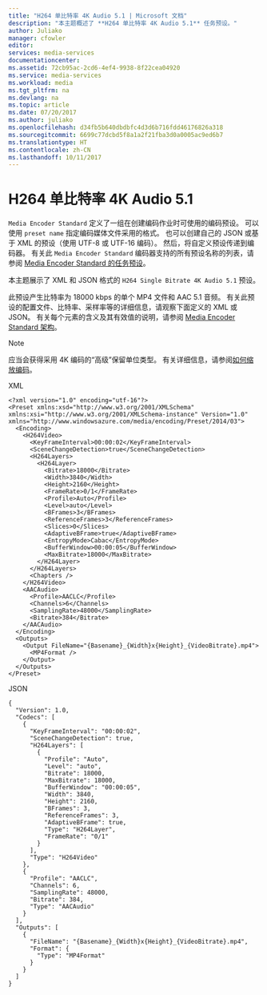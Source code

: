 ```yaml
---
title: "H264 单比特率 4K Audio 5.1 | Microsoft 文档"
description: "本主题概述了 **H264 单比特率 4K Audio 5.1** 任务预设。"
author: Juliako
manager: cfowler
editor: 
services: media-services
documentationcenter: 
ms.assetid: 72cb95ac-2cd6-4ef4-9938-8f22cea04920
ms.service: media-services
ms.workload: media
ms.tgt_pltfrm: na
ms.devlang: na
ms.topic: article
ms.date: 07/20/2017
ms.author: juliako
ms.openlocfilehash: d34fb5b640dbdbfc4d3d6b716fdd46176826a318
ms.sourcegitcommit: 6699c77dcbd5f8a1a2f21fba3d0a0005ac9ed6b7
ms.translationtype: HT
ms.contentlocale: zh-CN
ms.lasthandoff: 10/11/2017
---
```

# <a name="h264-single-bitrate-4k-audio-51"></a>H264 单比特率 4K Audio 5.1
`Media Encoder Standard` 定义了一组在创建编码作业时可使用的编码预设。 可以使用 `preset name` 指定编码媒体文件采用的格式。 也可以创建自己的 JSON 或基于 XML 的预设（使用 UTF-8 或 UTF-16 编码）。 然后，将自定义预设传递到编码器。 有关此 `Media Encoder Standard` 编码器支持的所有预设名称的列表，请参阅 [Media Encoder Standard 的任务预设](media-services-mes-presets-overview.md)。  
  
 本主题展示了 XML 和 JSON 格式的 `H264 Single Bitrate 4K Audio 5.1` 预设。  
  
 此预设产生比特率为 18000 kbps 的单个 MP4 文件和 AAC 5.1 音频。 有关此预设的配置文件、比特率、采样率等的详细信息，请观察下面定义的 XML 或 JSON。 有关每个元素的含义及其有效值的说明，请参阅 [Media Encoder Standard 架构](media-services-mes-schema.md)。  
  
> [!NOTE]
>  应当会获得采用 4K 编码的“高级”保留单位类型。 有关详细信息，请参阅[如何缩放编码](https://azure.microsoft.com/en-us/documentation/articles/media-services-portal-encoding-units)。  
  
 XML  
  
```  
<?xml version="1.0" encoding="utf-16"?>  
<Preset xmlns:xsd="http://www.w3.org/2001/XMLSchema" xmlns:xsi="http://www.w3.org/2001/XMLSchema-instance" Version="1.0" xmlns="http://www.windowsazure.com/media/encoding/Preset/2014/03">  
  <Encoding>  
    <H264Video>  
      <KeyFrameInterval>00:00:02</KeyFrameInterval>  
      <SceneChangeDetection>true</SceneChangeDetection>  
      <H264Layers>  
        <H264Layer>  
          <Bitrate>18000</Bitrate>  
          <Width>3840</Width>  
          <Height>2160</Height>  
          <FrameRate>0/1</FrameRate>  
          <Profile>Auto</Profile>  
          <Level>auto</Level>  
          <BFrames>3</BFrames>  
          <ReferenceFrames>3</ReferenceFrames>  
          <Slices>0</Slices>  
          <AdaptiveBFrame>true</AdaptiveBFrame>  
          <EntropyMode>Cabac</EntropyMode>  
          <BufferWindow>00:00:05</BufferWindow>  
          <MaxBitrate>18000</MaxBitrate>  
        </H264Layer>  
      </H264Layers>  
      <Chapters />  
    </H264Video>  
    <AACAudio>  
      <Profile>AACLC</Profile>  
      <Channels>6</Channels>  
      <SamplingRate>48000</SamplingRate>  
      <Bitrate>384</Bitrate>  
    </AACAudio>  
  </Encoding>  
  <Outputs>  
    <Output FileName="{Basename}_{Width}x{Height}_{VideoBitrate}.mp4">  
      <MP4Format />  
    </Output>  
  </Outputs>  
</Preset>  
```  
  
 JSON  
  
```  
{  
  "Version": 1.0,  
  "Codecs": [  
    {  
      "KeyFrameInterval": "00:00:02",  
      "SceneChangeDetection": true,  
      "H264Layers": [  
        {  
          "Profile": "Auto",  
          "Level": "auto",  
          "Bitrate": 18000,  
          "MaxBitrate": 18000,  
          "BufferWindow": "00:00:05",  
          "Width": 3840,  
          "Height": 2160,  
          "BFrames": 3,  
          "ReferenceFrames": 3,  
          "AdaptiveBFrame": true,  
          "Type": "H264Layer",  
          "FrameRate": "0/1"  
        }  
      ],  
      "Type": "H264Video"  
    },  
    {  
      "Profile": "AACLC",  
      "Channels": 6,  
      "SamplingRate": 48000,  
      "Bitrate": 384,  
      "Type": "AACAudio"  
    }  
  ],  
  "Outputs": [  
    {  
      "FileName": "{Basename}_{Width}x{Height}_{VideoBitrate}.mp4",  
      "Format": {  
        "Type": "MP4Format"  
      }  
    }  
  ]  
}  
```
